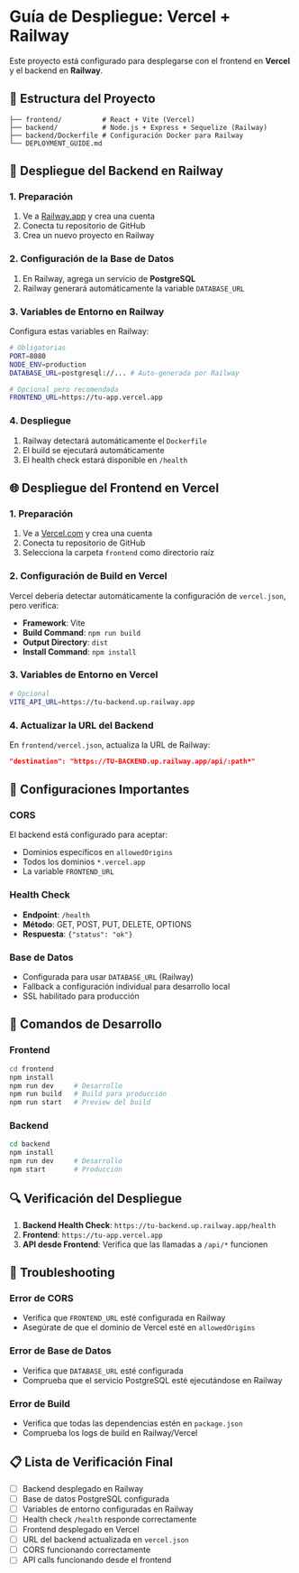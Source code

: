 # Guía de Despliegue: Vercel + Railway

Este proyecto está configurado para desplegarse con el frontend en **Vercel** y el backend en **Railway**.

## 📁 Estructura del Proyecto

```
├── frontend/          # React + Vite (Vercel)
├── backend/           # Node.js + Express + Sequelize (Railway)
├── backend/Dockerfile # Configuración Docker para Railway
└── DEPLOYMENT_GUIDE.md
```

## 🚀 Despliegue del Backend en Railway

### 1. Preparación
1. Ve a [Railway.app](https://railway.app) y crea una cuenta
2. Conecta tu repositorio de GitHub
3. Crea un nuevo proyecto en Railway

### 2. Configuración de la Base de Datos
1. En Railway, agrega un servicio de **PostgreSQL**
2. Railway generará automáticamente la variable `DATABASE_URL`

### 3. Variables de Entorno en Railway
Configura estas variables en Railway:

```bash
# Obligatorias
PORT=8080
NODE_ENV=production
DATABASE_URL=postgresql://... # Auto-generada por Railway

# Opcional pero recomendada
FRONTEND_URL=https://tu-app.vercel.app
```

### 4. Despliegue
1. Railway detectará automáticamente el `Dockerfile`
2. El build se ejecutará automáticamente
3. El health check estará disponible en `/health`

## 🌐 Despliegue del Frontend en Vercel

### 1. Preparación
1. Ve a [Vercel.com](https://vercel.com) y crea una cuenta
2. Conecta tu repositorio de GitHub
3. Selecciona la carpeta `frontend` como directorio raíz

### 2. Configuración de Build en Vercel
Vercel debería detectar automáticamente la configuración de `vercel.json`, pero verifica:

- **Framework**: Vite
- **Build Command**: `npm run build`
- **Output Directory**: `dist`
- **Install Command**: `npm install`

### 3. Variables de Entorno en Vercel
```bash
# Opcional
VITE_API_URL=https://tu-backend.up.railway.app
```

### 4. Actualizar la URL del Backend
En `frontend/vercel.json`, actualiza la URL de Railway:
```json
"destination": "https://TU-BACKEND.up.railway.app/api/:path*"
```

## 🔧 Configuraciones Importantes

### CORS
El backend está configurado para aceptar:
- Dominios específicos en `allowedOrigins`
- Todos los dominios `*.vercel.app`
- La variable `FRONTEND_URL`

### Health Check
- **Endpoint**: `/health`
- **Método**: GET, POST, PUT, DELETE, OPTIONS
- **Respuesta**: `{"status": "ok"}`

### Base de Datos
- Configurada para usar `DATABASE_URL` (Railway)
- Fallback a configuración individual para desarrollo local
- SSL habilitado para producción

## 📝 Comandos de Desarrollo

### Frontend
```bash
cd frontend
npm install
npm run dev     # Desarrollo
npm run build   # Build para producción
npm run start   # Preview del build
```

### Backend
```bash
cd backend
npm install
npm run dev     # Desarrollo
npm start       # Producción
```

## 🔍 Verificación del Despliegue

1. **Backend Health Check**: `https://tu-backend.up.railway.app/health`
2. **Frontend**: `https://tu-app.vercel.app`
3. **API desde Frontend**: Verifica que las llamadas a `/api/*` funcionen

## 🚨 Troubleshooting

### Error de CORS
- Verifica que `FRONTEND_URL` esté configurada en Railway
- Asegúrate de que el dominio de Vercel esté en `allowedOrigins`

### Error de Base de Datos
- Verifica que `DATABASE_URL` esté configurada
- Comprueba que el servicio PostgreSQL esté ejecutándose en Railway

### Error de Build
- Verifica que todas las dependencias estén en `package.json`
- Comprueba los logs de build en Railway/Vercel

## 📋 Lista de Verificación Final

- [ ] Backend desplegado en Railway
- [ ] Base de datos PostgreSQL configurada
- [ ] Variables de entorno configuradas en Railway
- [ ] Health check `/health` responde correctamente
- [ ] Frontend desplegado en Vercel
- [ ] URL del backend actualizada en `vercel.json`
- [ ] CORS funcionando correctamente
- [ ] API calls funcionando desde el frontend